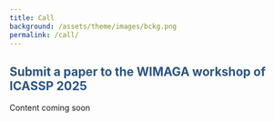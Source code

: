 ```yaml
---
title: Call
background: /assets/theme/images/bckg.png
permalink: /call/
---
```


## **<span style="color:#2B547E">Submit a paper to the WIMAGA workshop of ICASSP 2025</span>**
Content coming soon
